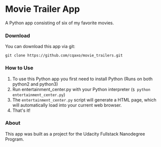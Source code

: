 # Movie Trailer App

A Python app consisting of six of my favorite movies.

### Download
You can download this app via git:

`git clone https://github.com/cqaxo/movie_trailers.git`

### How to Use
1. To use this Python app you first need to install Python (Runs on both python2 and python3)
2. Run entertainment_center.py with your Python interpreter (`$ python entertainment_center.py`)
3. The `entertainment_center.py` script will generate a HTML page, which will automatically load into your current web browser.
4. That's it!

### About
This app was built as a project for the Udacity Fullstack Nanodegree Program.